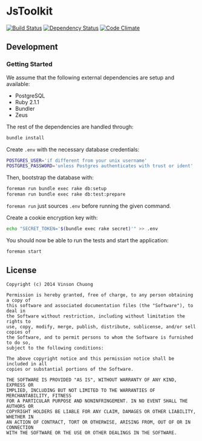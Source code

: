 # JsToolkit
[![Build Status](https://travis-ci.org/vinsonchuong/js_toolkit.png?branch=master)](https://travis-ci.org/vinsonchuong/js_toolkit)
[![Dependency Status](https://gemnasium.com/vinsonchuong/js_toolkit.png)](https://gemnasium.com/vinsonchuong/js_toolkit)
[![Code Climate](https://codeclimate.com/github/vinsonchuong/js_toolkit.png)](https://codeclimate.com/github/vinsonchuong/js_toolkit)

## Development
### Getting Started
We assume that the following external dependencies are setup and available:
* PostgreSQL
* Ruby 2.1.1
* Bundler
* Zeus

The rest of the dependencies are handled through:
```bash
bundle install
```

Create `.env` with the necessary database credentials:
```bash
POSTGRES_USER='if different from your unix username'
POSTGRES_PASSWORD='unless Postgres authenticates with trust or ident'
```
Then, bootstrap the database with:
```bash
foreman run bundle exec rake db:setup
foreman run bundle exec rake db:test:prepare
```
`foreman run` just sources `.env` before running the given command.

Create a cookie encryption key with:
```bash
echo "SECRET_TOKEN='$(bundle exec rake secret)'" >> .env
```

You should now be able to run the tests and start the application:
```bash
foreman start
```

## License
```
Copyright (c) 2014 Vinson Chuong

Permission is hereby granted, free of charge, to any person obtaining a copy of
this software and associated documentation files (the "Software"), to deal in
the Software without restriction, including without limitation the rights to
use, copy, modify, merge, publish, distribute, sublicense, and/or sell copies of
the Software, and to permit persons to whom the Software is furnished to do so,
subject to the following conditions:

The above copyright notice and this permission notice shall be included in all
copies or substantial portions of the Software.

THE SOFTWARE IS PROVIDED "AS IS", WITHOUT WARRANTY OF ANY KIND, EXPRESS OR
IMPLIED, INCLUDING BUT NOT LIMITED TO THE WARRANTIES OF MERCHANTABILITY, FITNESS
FOR A PARTICULAR PURPOSE AND NONINFRINGEMENT. IN NO EVENT SHALL THE AUTHORS OR
COPYRIGHT HOLDERS BE LIABLE FOR ANY CLAIM, DAMAGES OR OTHER LIABILITY, WHETHER IN
AN ACTION OF CONTRACT, TORT OR OTHERWISE, ARISING FROM, OUT OF OR IN CONNECTION
WITH THE SOFTWARE OR THE USE OR OTHER DEALINGS IN THE SOFTWARE.
